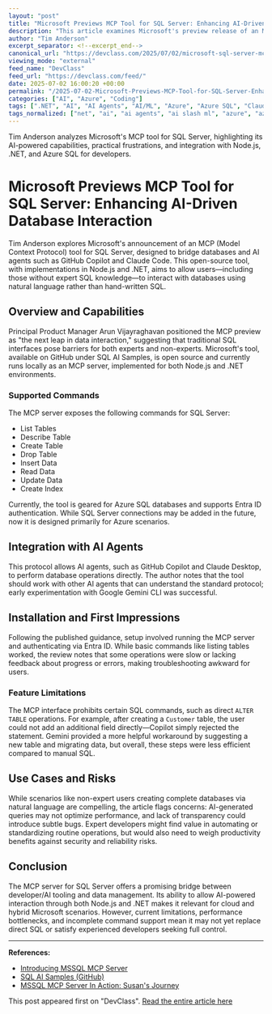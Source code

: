```yaml
---
layout: "post"
title: "Microsoft Previews MCP Tool for SQL Server: Enhancing AI-Driven Database Interaction"
description: "This article examines Microsoft's preview release of an MCP (Model Context Protocol) tool for SQL Server, designed to interface with AI agents like GitHub Copilot. Implemented for both Node.js and .NET, the review covers installation, supported features, integration with Azure SQL, and practical limitations. It also discusses the opportunity and frustrations of natural language-based data interaction for developers and non-experts alike."
author: "Tim Anderson"
excerpt_separator: <!--excerpt_end-->
canonical_url: "https://devclass.com/2025/07/02/microsoft-sql-server-mcp-tool-leap-in-data-interaction-or-limited-and-frustrating/"
viewing_mode: "external"
feed_name: "DevClass"
feed_url: "https://devclass.com/feed/"
date: 2025-07-02 16:00:20 +00:00
permalink: "/2025-07-02-Microsoft-Previews-MCP-Tool-for-SQL-Server-Enhancing-AI-Driven-Database-Interaction.html"
categories: ["AI", "Azure", "Coding"]
tags: [".NET", "AI", "AI Agents", "AI/ML", "Azure", "Azure SQL", "Claude Desktop", "Cloud Data", "Coding", "Database Automation", "Database Development", "Databases", "Development", "Entra ID", "Gemini CLI", "Mcp", "Microsoft", "Model Context Protocol", "Mysql", "Natural Language Database", "Node.js", "Open Source", "Postgresql", "Posts", "Schema Management", "SQL AI", "SQL Server", "SQL Tools"]
tags_normalized: ["net", "ai", "ai agents", "ai slash ml", "azure", "azure sql", "claude desktop", "cloud data", "coding", "database automation", "database development", "databases", "development", "entra id", "gemini cli", "mcp", "microsoft", "model context protocol", "mysql", "natural language database", "node dot js", "open source", "postgresql", "posts", "schema management", "sql ai", "sql server", "sql tools"]
---
```


Tim Anderson analyzes Microsoft's MCP tool for SQL Server, highlighting its AI-powered capabilities, practical frustrations, and integration with Node.js, .NET, and Azure SQL for developers.<!--excerpt_end-->

# Microsoft Previews MCP Tool for SQL Server: Enhancing AI-Driven Database Interaction

Tim Anderson explores Microsoft's announcement of an MCP (Model Context Protocol) tool for SQL Server, designed to bridge databases and AI agents such as GitHub Copilot and Claude Code. This open-source tool, with implementations in Node.js and .NET, aims to allow users—including those without expert SQL knowledge—to interact with databases using natural language rather than hand-written SQL.

## Overview and Capabilities

Principal Product Manager Arun Vijayraghavan positioned the MCP preview as "the next leap in data interaction," suggesting that traditional SQL interfaces pose barriers for both experts and non-experts. Microsoft's tool, available on GitHub under SQL AI Samples, is open source and currently runs locally as an MCP server, implemented for both Node.js and .NET environments.

### Supported Commands

The MCP server exposes the following commands for SQL Server:

- List Tables
- Describe Table
- Create Table
- Drop Table
- Insert Data
- Read Data
- Update Data
- Create Index

Currently, the tool is geared for Azure SQL databases and supports Entra ID authentication. While SQL Server connections may be added in the future, now it is designed primarily for Azure scenarios.

## Integration with AI Agents

This protocol allows AI agents, such as GitHub Copilot and Claude Desktop, to perform database operations directly. The author notes that the tool should work with other AI agents that can understand the standard protocol; early experimentation with Google Gemini CLI was successful.

## Installation and First Impressions

Following the published guidance, setup involved running the MCP server and authenticating via Entra ID. While basic commands like listing tables worked, the review notes that some operations were slow or lacking feedback about progress or errors, making troubleshooting awkward for users.

### Feature Limitations

The MCP interface prohibits certain SQL commands, such as direct `ALTER TABLE` operations. For example, after creating a `Customer` table, the user could not add an additional field directly—Copilot simply rejected the statement. Gemini provided a more helpful workaround by suggesting a new table and migrating data, but overall, these steps were less efficient compared to manual SQL.

## Use Cases and Risks

While scenarios like non-expert users creating complete databases via natural language are compelling, the article flags concerns: AI-generated queries may not optimize performance, and lack of transparency could introduce subtle bugs. Expert developers might find value in automating or standardizing routine operations, but would also need to weigh productivity benefits against security and reliability risks.

## Conclusion

The MCP server for SQL Server offers a promising bridge between developer/AI tooling and data management. Its ability to allow AI-powered interaction through both Node.js and .NET makes it relevant for cloud and hybrid Microsoft scenarios. However, current limitations, performance bottlenecks, and incomplete command support mean it may not yet replace direct SQL or satisfy experienced developers seeking full control.

---
**References:**

- [Introducing MSSQL MCP Server](https://devblogs.microsoft.com/azure-sql/introducing-mssql-mcp-server/)
- [SQL AI Samples (GitHub)](https://github.com/Azure-Samples/SQL-AI-samples/)
- [MSSQL MCP Server In Action: Susan's Journey](https://devblogs.microsoft.com/azure-sql/mssql-mcp-server-in-action-susans-journey/)

This post appeared first on "DevClass". [Read the entire article here](https://devclass.com/2025/07/02/microsoft-sql-server-mcp-tool-leap-in-data-interaction-or-limited-and-frustrating/)
